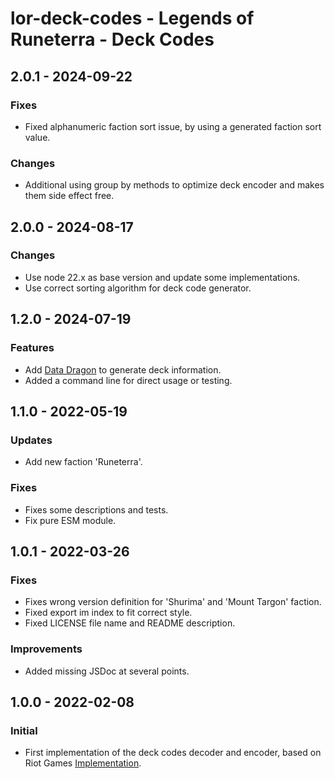 # lor-deck-codes - Legends of Runeterra - Deck Codes

## 2.0.1 - 2024-09-22

### Fixes

- Fixed alphanumeric faction sort issue, by using a generated faction sort value.

### Changes

- Additional using group by methods to optimize deck encoder and makes them side effect free.

## 2.0.0 - 2024-08-17

### Changes

- Use node 22.x as base version and update some implementations.
- Use correct sorting algorithm for deck code generator.

## 1.2.0 - 2024-07-19

### Features

- Add [Data Dragon](https://developer.riotgames.com/docs/lor#data-dragon) to generate deck information.
- Added a command line for direct usage or testing.

## 1.1.0 - 2022-05-19

### Updates

- Add new faction 'Runeterra'.

### Fixes

- Fixes some descriptions and tests.
- Fix pure ESM module.

## 1.0.1 - 2022-03-26

### Fixes

- Fixes wrong version definition for 'Shurima' and 'Mount Targon' faction.
- Fixed export im index to fit correct style.
- Fixed LICENSE file name and README description.

### Improvements

- Added missing JSDoc at several points.

## 1.0.0 - 2022-02-08

### Initial

- First implementation of the deck codes decoder and encoder, based on Riot Games [Implementation](https://github.com/RiotGames/LoRDeckCodes).
